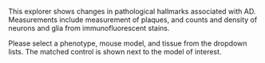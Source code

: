 This explorer shows changes in pathological hallmarks associated with AD. Measurements include measurement of plaques, and counts and density of neurons and glia from immunofluorescent stains.

Please select a phenotype, mouse model, and tissue from the dropdown lists. The matched control is shown next to the model of interest.

